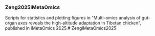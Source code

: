 ### Zeng2025iMetaOmics

Scripts for statistics and plotting figures in "Multi-omics analysis of gut-organ axes reveals the high-altitude adaptation in Tibetan chicken", published in iMetaOmics 2025.# ZengiMetaOmics2025

